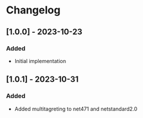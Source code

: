 # Changelog

## [1.0.0] - 2023-10-23
### Added
- Initial implementation

## [1.0.1] - 2023-10-31
### Added
- Added multitagreting to net471 and netstandard2.0
